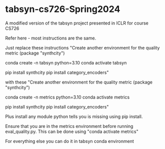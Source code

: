 # tabsyn-cs726-Spring2024
A modified version of the tabsyn project presented in ICLR for course CS726

Refer here - most instructions are the same.

Just replace these instructions
"Create another environment for the quality metric (package "synthcity")

conda create -n tabsyn python=3.10
conda activate tabsyn

pip install synthcity
pip install category_encoders"

with these
"Create another environment for the quality metric (package "synthcity")

conda create -n metrics python=3.10
conda activate metrics

pip install synthcity
pip install category_encoders"

Plus install any module python tells you is missing using pip install.

Ensure that you are in the metrics environment before running eval_quality.py.
This can be done using "conda activate metrics"

For everything else you can do it in tabsyn conda environment
